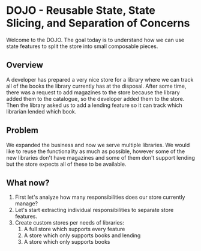 # DOJO - Reusable State, State Slicing, and Separation of Concerns

Welcome to the DOJO. The goal today is to understand how we can use state features to split the store into small composable pieces.

## Overview

A developer has prepared a very nice store for a library where we can track all of the books the library currently has at the disposal.
After some time, there was a request to add magazines to the store because the library added them to the catalogue, so the developer added them to the store.
Then the library asked us to add a lending feature so it can track which librarian lended which book.

## Problem

We expanded the business and now we serve multiple libraries. We would like to reuse the functionality as much as possible, however some of the new
libraries don't have magazines and some of them don't support lending but the store expects all of these to be available.

## What now?

1. First let's analyze how many responsibilities does our store currently manage?
2. Let's start extracting individual responsibilities to separate store features.
3. Create custom stores per needs of libraries:
   1. A full store which supports every feature
   2. A store which only supports books and lending
   3. A store which only supports books
